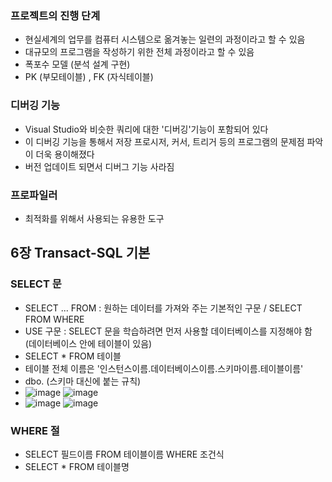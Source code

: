 ### 프로젝트의 진행 단계
- 현실세계의 업무를 컴퓨터 시스템으로 옮겨놓는 일련의 과정이라고 할 수 있음
- 대규모의 프로그램을 작성하기 위한 전체 과정이라고 할 수 있음
- 폭포수 모델 (분석 설계 구현)
- PK (부모테이블) , FK (자식테이블)

### 디버깅 기능
- Visual Studio와 비슷한 쿼리에 대한 '디버깅'기능이 포함되어 있다
- 이 디버깅 기능을 통해서 저장 프로시저, 커서, 트리거 등의 프로그램의 문제점 파악이 더욱 용이해졌다
- 버전 업데이트 되면서 디버그 기능 사라짐

### 프로파일러
- 최적화를 위해서 사용되는 유용한 도구

## 6장 Transact-SQL 기본

### SELECT 문
- SELECT ... FROM : 원하는 데이터를 가져와 주는 기본적인 구문 / SELECT FROM WHERE
- USE 구문 : SELECT 문을 학습하려면 먼저 사용할 데이터베이스를 지정해야 함 (데이터베이스 안에 테이블이 있음)
- SELECT * FROM 테이블 
- 테이블 전체 이름은 '인스턴스이름.데이터베이스이름.스키마이름.테이블이름'
- dbo. (스키마 대신에 붙는 규칙)
- ![image](https://user-images.githubusercontent.com/80936709/153317530-02b92cdb-caa1-47bc-8ed3-67ed21c249c1.png) ![image](https://user-images.githubusercontent.com/80936709/153317559-3715f747-0ef4-49be-9c39-805fec4f6e52.png)
- ![image](https://user-images.githubusercontent.com/80936709/153318938-d7177cb8-77b0-499b-874f-19579cfe3128.png) ![image](https://user-images.githubusercontent.com/80936709/153318956-f46b670a-9ca9-4f1a-a1fd-ee326dce3474.png)

### WHERE 절
- SELECT 필드이름 FROM 테이블이름 WHERE 조건식
- SELECT * FROM 테이블명





